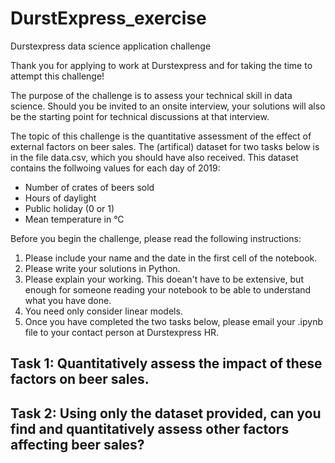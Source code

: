 # DurstExpress_exercise
Durstexpress data science application challenge

Thank you for applying to work at Durstexpress and for taking the time to attempt this challenge!

The purpose of the challenge is to assess your technical skill in data science. Should you be invited to an onsite interview, your solutions will also be the starting point for technical discussions at that interview.

The topic of this challenge is the quantitative assessment of the effect of external factors on beer sales. The (artifical) dataset for two tasks below is in the file data.csv, which you should have also received. This dataset contains the follwoing values for each day of 2019:

* Number of crates of beers sold
* Hours of daylight
* Public holiday (0 or 1)
* Mean temperature in °C

Before you begin the challenge, please read the following instructions:

1. Please include your name and the date in the first cell of the notebook.
1. Please write your solutions in Python.
1. Please explain your working. This doean't have to be extensive, but enough for someone reading your notebook to be able to understand what you have done.
1. You need only consider linear models.
1. Once you have completed the two tasks below, please email your .ipynb file to your contact person at Durstexpress HR.


## Task 1: Quantitatively assess the impact of these factors on beer sales.
## Task 2: Using only the dataset provided, can you find and quantitatively assess other factors affecting beer sales?
